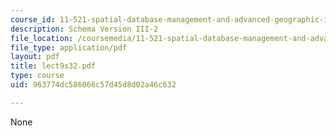 ```yaml
---
course_id: 11-521-spatial-database-management-and-advanced-geographic-information-systems-spring-2003
description: Schema Version III-2
file_location: /coursemedia/11-521-spatial-database-management-and-advanced-geographic-information-systems-spring-2003/963774dc586066c57d45d8d02a46c632_lect9s32.pdf
file_type: application/pdf
layout: pdf
title: lect9s32.pdf
type: course
uid: 963774dc586066c57d45d8d02a46c632

---
```

None